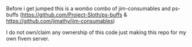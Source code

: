 Before i get jumped this is a wombo combo of jim-consumables and ps-buffs (https://github.com/Project-Sloth/ps-buffs & https://github.com/jimathy/jim-consumables)


I do not own/claim any ownership of this code just making this repo for my own fivem server.
